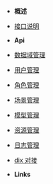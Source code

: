 <!-- markdownlint-disable-next-line first-line-heading -->

- **概述**
- [接口说明](introduction)
- **Api**
- [数据域管理](数据域管理)
- [用户管理](用户管理)
- [角色管理](角色管理)
- [场景管理](场景管理)
- [模型管理](模型管理)
- [资源管理](资源管理)
- [日志管理](日志管理)
- [dix 对接](dix对接)

- **Links**
<!-- - [![Code](assets/img/code.svg)Demo Sandbox](https://codesandbox.io/s/xv36w4695o)
- [![Github](assets/img/github.svg)Github](https://github.com/jhildenbiddle/docsify-themeable)
- [![NPM](assets/img/npm.svg)NPM](https://www.npmjs.com/package/docsify-themeable)
- [![Twitter](assets/img/twitter.svg)@jhildenbiddle](http://twitter.com/jhildenbiddle) -->
